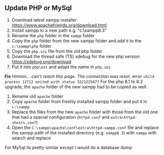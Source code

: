 ## Update PHP or MySql

1. Download latest xampp installer https://www.apachefriends.org/download.html
2. Install xampp to a new path e.g. "c:\xampp8.3"
3. Rename the `php` folder in the `xampp` folder
4. Copy the `php` folder from the new xampp folder and add it to the `c:\xampp\php` folder
5. Copy the `php.ini` file from the old php folder
6. Download the thread safe (TS) xdebug for the new php version https://xdebug.org/download
7. Put it into `php\ext` and adapt the name in `php.ini`

**Fix** *Hmmm… can't reach this page. The connection was reset.* error `child process 12712 exited with status 3221225477` 
For the php 8.1 to 8.2 upgrade, the `apache` folder of the new xampp had to be copied as well. 
1. Rename old `apache` folder
2. Copy `apache` folder from freshly installed xampp folder and put it in `c:\xampp`
3. Replace the files from the new `apache` folder with those from the old one that had a special configuration (`httpd.conf` and `extra\httpd-vhosts.conf`)
4. Open the `C:\xampp\apache\conf\extra\httpd-xampp.conf` file and replace the xampp path of the installed directory (e.g. `xampp8.3`) with `xampp` with search and replace

For MySql its pretty similar except I would do a database dump 
